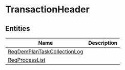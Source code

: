 
# TransactionHeader


## Entities

|Name|Description|
|---|---|
|[ReqDemPlanTaskCollectionLog](ReqDemPlanTaskCollectionLog.cdm.json)||
|[ReqProcessList](ReqProcessList.cdm.json)||

